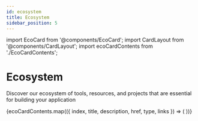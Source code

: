 ```yaml
---
id: ecosystem
title: Ecosystem
sidebar_position: 5
---
```


import EcoCard from '@components/EcoCard';
import CardLayout from '@components/CardLayout';
import ecoCardContents from './EcoCardContents';

# Ecosystem

Discover our ecosystem of tools, resources, and projects that are essential for building your application

<CardLayout topMargin={56}>
  {ecoCardContents.map(({ index, title, description, href, type, links }) => (
    <EcoCard
      key={index}
      title={title}
      description={description}
      href={href}
      type={type}
      links={links}
    />
  ))}
</CardLayout>
